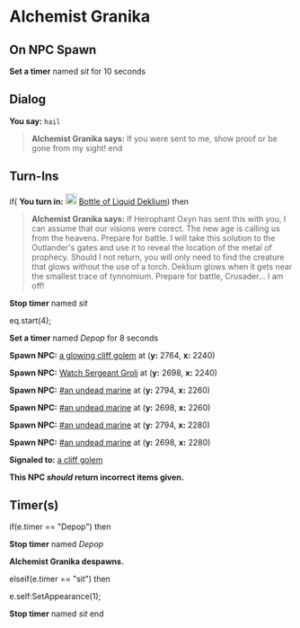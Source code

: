 # Alchemist Granika

## On NPC Spawn

**Set a timer** named *sit* for 10 seconds
## Dialog

**You say:** `hail`



>**Alchemist Granika says:** If you were sent to me, show proof or be gone from my sight!
end

## Turn-Ins



if( **You turn in:** <img style="background:url(/static/icons/blank_slot.gif);width:20px;height:20px;" src="/static/icons/item_694.png" alt="" /> <a
                                href="/item/3892" data-url="3892" class="tooltip-link link">Bottle of Liquid Deklium</a>) then


>**Alchemist Granika says:** If Heirophant Oxyn has sent this with you, I can assume that our visions were corect. The new age is calling us from the heavens. Prepare for battle. I will take this solution to the Outlander's gates and use it to reveal the location of the metal of prophecy. Should I not return, you will only need to find the creature that glows without the use of a torch. Deklium glows when it gets near the smallest trace of tynnomium. Prepare for battle, Crusader... I am off!


**Stop timer** named *sit*


eq.start(4);


**Set a timer** named *Depop* for 8 seconds


**Spawn NPC:**  [a glowing cliff golem](/npc/93002) at (**y:** 2764, **x:** 2240)


**Spawn NPC:**  [Watch Sergeant Grolj](/npc/93005) at (**y:** 2698, **x:** 2240)


**Spawn NPC:**  [\#an undead marine](/npc/93004) at (**y:** 2794, **x:** 2260)


**Spawn NPC:**  [\#an undead marine](/npc/93004) at (**y:** 2698, **x:** 2260)


**Spawn NPC:**  [\#an undead marine](/npc/93004) at (**y:** 2794, **x:** 2280)


**Spawn NPC:**  [\#an undead marine](/npc/93004) at (**y:** 2698, **x:** 2280)


**Signaled to:**  [a cliff golem](/npc/93077)

**This NPC *should* return incorrect items given.**

## Timer(s)

if(e.timer == "Depop") then


**Stop timer** named *Depop*


**Alchemist Granika despawns.**

elseif(e.timer == "sit") then


e.self:SetAppearance(1);


**Stop timer** named *sit*
end






